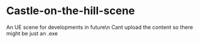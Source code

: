# Castle-on-the-hill-scene
An UE scene for developments in future\n
Cant upload the content so there might be just an .exe

